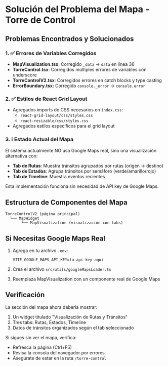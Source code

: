 # Solución del Problema del Mapa - Torre de Control

## Problemas Encontrados y Solucionados

### 1. ✅ Errores de Variables Corregidos
- **MapVisualization.tsx**: Corregido `_data` → `data` en línea 36
- **TorreControl.tsx**: Corregidos múltiples errores de variables con underscore
- **TorreControlV2.tsx**: Corregidos errores en catch blocks y type casting
- **ErrorBoundary.tsx**: Corregido `console._error` → `console.error`

### 2. ✅ Estilos de React Grid Layout
- Agregados imports de CSS necesarios en `index.css`:
  - `react-grid-layout/css/styles.css`
  - `react-resizable/css/styles.css`
- Agregados estilos específicos para el grid layout

### 3. ℹ️ Estado Actual del Mapa
El sistema actualmente NO usa Google Maps real, sino una visualización alternativa con:
- **Tab de Rutas**: Muestra tránsitos agrupados por rutas (origen → destino)
- **Tab de Estados**: Agrupa tránsitos por semáforo (verde/amarillo/rojo)
- **Tab de Timeline**: Muestra eventos recientes

Esta implementación funciona sin necesidad de API key de Google Maps.

## Estructura de Componentes del Mapa

```
TorreControlV2 (página principal)
  └── MapWidget
       └── MapVisualization (visualización con tabs)
```

## Si Necesitas Google Maps Real

1. Agrega en tu archivo `.env`:
   ```
   VITE_GOOGLE_MAPS_API_KEY=tu-api-key-aqui
   ```

2. Crea el archivo `src/utils/googleMapsLoader.ts`

3. Reemplaza MapVisualization con un componente real de Google Maps

## Verificación

La sección del mapa ahora debería mostrar:
1. Un widget titulado "Visualización de Rutas y Tránsitos"
2. Tres tabs: Rutas, Estados, Timeline
3. Datos de tránsitos organizados según el tab seleccionado

Si sigues sin ver el mapa, verifica:
- Refresca la página (Ctrl+F5)
- Revisa la consola del navegador por errores
- Asegúrate de estar en la ruta `/torre-control`